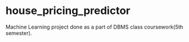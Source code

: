# house_pricing_predictor
Machine Learning project done as a part of DBMS class coursework(5th semester). 
